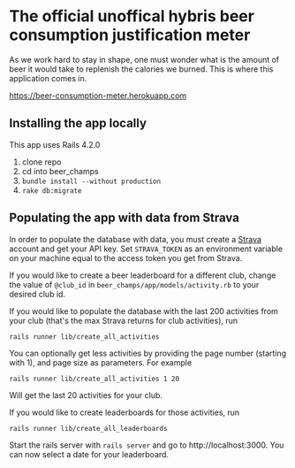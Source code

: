 # The official unoffical hybris beer consumption justification meter

As we work hard to stay in shape, one must wonder what is the amount of beer it would take to replenish the calories we burned.
This is where this application comes in.

https://beer-consumption-meter.herokuapp.com

## Installing the app locally
This app uses Rails 4.2.0

1. clone repo
2. cd into beer_champs
3. `bundle install --without production`
4. `rake db:migrate`

## Populating the app with data from Strava
In order to populate the database with data, you must create a [Strava](https://www.strava.com/) account and get your API key.
Set `STRAVA_TOKEN` as an environment variable on your machine equal to the access token you get from Strava.

If you would like to create a beer leaderboard for a different club, change the value of `@club_id` in `beer_champs/app/models/activity.rb`
to your desired club id.

If you would like to populate the database with the last 200 activities from your club (that's the max Strava returns for club
activities), run
```
rails runner lib/create_all_activities
```
You can optionally get less activities by providing the page number (starting with 1), and page size as parameters. For example
```
rails runner lib/create_all_activities 1 20
```
Will get the last 20 activities for your club.


If you would like to create leaderboards for those activities, run
```
rails runner lib/create_all_leaderboards
```

Start the rails server with `rails server` and go to http://localhost:3000. You can now select a date for your leaderboard.
